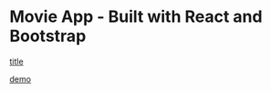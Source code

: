 # Movie App - Built with React and Bootstrap

[title](https://portfolio-next-js-iota.vercel.app/_next/image?url=%2Fassets%2Fmovieapp.png&w=1920&q=75)

[demo](https://moviehub56.netlify.app/)
